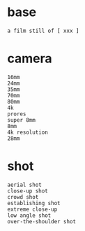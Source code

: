 # base

	a film still of [ xxx ]

# camera

	16mm
	24mm
	35mm
	70mm
	80mm
	4k
	prores
	super 8mm
	8mm
	4k resolution
	28mm

# shot

	aerial shot
	close-up shot
	crowd shot
	establishing shot
	extreme close-up
	low angle shot
	over-the-shoulder shot

